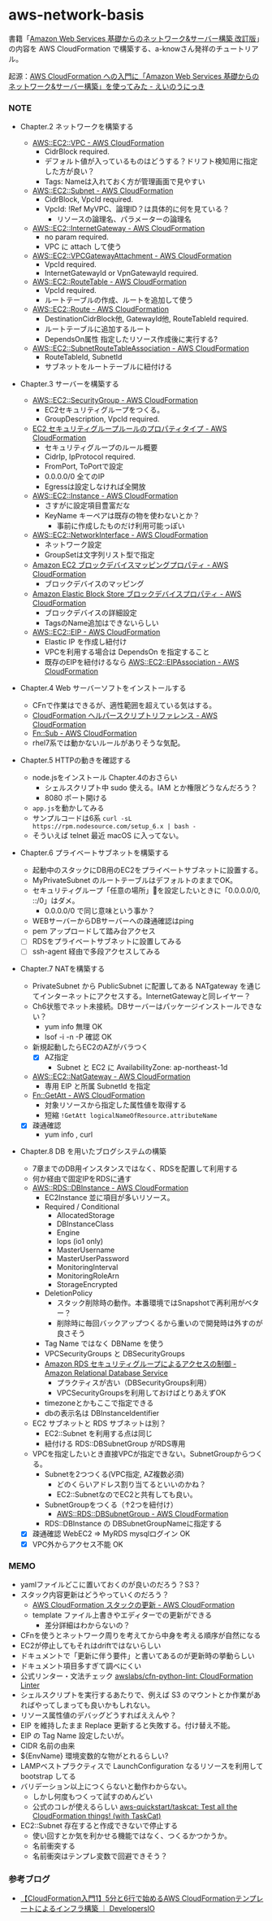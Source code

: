 # aws-network-basis
書籍「[Amazon Web Services 基礎からのネットワーク&サーバー構築 改訂版](http://amzn.asia/d/iPlJcog)」の内容を AWS CloudFormation で構築する、a-knowさん発祥のチュートリアル。

起源：[AWS CloudFormation への入門に「Amazon Web Services 基礎からのネットワーク&サーバー構築」を使ってみた - えいのうにっき](https://blog.a-know.me/entry/2017/02/13/222100)

### NOTE
- Chapter.2 ネットワークを構築する
    - [AWS::EC2::VPC - AWS CloudFormation](https://docs.aws.amazon.com/ja_jp/AWSCloudFormation/latest/UserGuide/aws-resource-ec2-vpc.html)
        - CidrBlock required.
        - デフォルト値が入っているものはどうする？ドリフト検知用に指定した方が良い？
        - Tags: Nameは入れておく方が管理画面で見やすい
    - [AWS::EC2::Subnet - AWS CloudFormation](https://docs.aws.amazon.com/ja_jp/AWSCloudFormation/latest/UserGuide/aws-resource-ec2-subnet.html)
        - CidrBlock, VpcId required.
        - VpcId: !Ref MyVPC、論理ID？は具体的に何を見ている？
            - リソースの論理名、パラメーターの論理名
    - [AWS::EC2::InternetGateway - AWS CloudFormation](https://docs.aws.amazon.com/ja_jp/AWSCloudFormation/latest/UserGuide/aws-resource-ec2-internetgateway.html)
        - no param required.
        - VPC に attach して使う
    - [AWS::EC2::VPCGatewayAttachment - AWS CloudFormation](https://docs.aws.amazon.com/ja_jp/AWSCloudFormation/latest/UserGuide/aws-resource-ec2-vpc-gateway-attachment.html)
        - VpcId required.
        - InternetGatewayId or VpnGatewayId required.
    - [AWS::EC2::RouteTable - AWS CloudFormation](https://docs.aws.amazon.com/ja_jp/AWSCloudFormation/latest/UserGuide/aws-resource-ec2-route-table.html)
        - VpcId required.
        - ルートテーブルの作成、ルートを追加して使う
    - [AWS::EC2::Route - AWS CloudFormation](https://docs.aws.amazon.com/ja_jp/AWSCloudFormation/latest/UserGuide/aws-resource-ec2-route.html)
        - DestinationCidrBlock他, GatewayId他, RouteTableId required.
        - ルートテーブルに追加するルート
        - DependsOn属性 指定したリソース作成後に実行する?
    - [AWS::EC2::SubnetRouteTableAssociation - AWS CloudFormation](https://docs.aws.amazon.com/ja_jp/AWSCloudFormation/latest/UserGuide/aws-resource-ec2-subnet-route-table-assoc.html)
        - RouteTableId, SubnetId
        - サブネットをルートテーブルに紐付ける

- Chapter.3 サーバーを構築する
    - [AWS::EC2::SecurityGroup - AWS CloudFormation](https://docs.aws.amazon.com/ja_jp/AWSCloudFormation/latest/UserGuide/aws-properties-ec2-security-group.html)
        - EC2セキュリティグループをつくる。
        - GroupDescription, VpcId required.
    - [EC2 セキュリティグループルールのプロパティタイプ - AWS CloudFormation](https://docs.aws.amazon.com/ja_jp/AWSCloudFormation/latest/UserGuide/aws-properties-ec2-security-group-rule.html)
        - セキュリティグループのルール概要
        - CidrIp, IpProtocol required.
        - FromPort, ToPortで設定
        - 0.0.0.0/0 全てのIP
        - Egressは設定しなければ全開放
    - [AWS::EC2::Instance - AWS CloudFormation](https://docs.aws.amazon.com/ja_jp/AWSCloudFormation/latest/UserGuide/aws-properties-ec2-instance.html)
        - さすがに設定項目豊富だな
        - KeyName キーペアは既存の物を使わないとか？
            - 事前に作成したものだけ利用可能っぽい
    - [AWS::EC2::NetworkInterface - AWS CloudFormation](https://docs.aws.amazon.com/ja_jp/AWSCloudFormation/latest/UserGuide/aws-resource-ec2-network-interface.html)
        - ネットワーク設定
        - GroupSetは文字列リスト型で指定
    - [Amazon EC2 ブロックデバイスマッピングプロパティ - AWS CloudFormation](https://docs.aws.amazon.com/ja_jp/AWSCloudFormation/latest/UserGuide/aws-properties-ec2-blockdev-mapping.html)
        - ブロックデバイスのマッピング
    - [Amazon Elastic Block Store ブロックデバイスプロパティ - AWS CloudFormation](https://docs.aws.amazon.com/ja_jp/AWSCloudFormation/latest/UserGuide/aws-properties-ec2-blockdev-template.html)
        - ブロックデバイスの詳細設定
        - TagsのName追加はできないらしい
    - [AWS::EC2::EIP - AWS CloudFormation](https://docs.aws.amazon.com/ja_jp/AWSCloudFormation/latest/UserGuide/aws-properties-ec2-eip.html)
        - Elastic IP を作成し紐付け
        - VPCを利用する場合は DependsOn を指定すること
        - 既存のEIPを紐付けるなら [AWS::EC2::EIPAssociation - AWS CloudFormation](https://docs.aws.amazon.com/ja_jp/AWSCloudFormation/latest/UserGuide/aws-properties-ec2-eip-association.html)

- Chapter.4 Web サーバーソフトをインストールする
    - CFnで作業はできるが、適性範囲を超えている気はする。
    - [CloudFormation ヘルパースクリプトリファレンス - AWS CloudFormation](https://docs.aws.amazon.com/ja_jp/AWSCloudFormation/latest/UserGuide/cfn-helper-scripts-reference.html)
    - [Fn::Sub - AWS CloudFormation](https://docs.aws.amazon.com/ja_jp/AWSCloudFormation/latest/UserGuide/intrinsic-function-reference-sub.html)
    - rhel7系では動かないルールがありそうな気配。

- Chapter.5 HTTPの動きを確認する
    - node.jsをインストール Chapter.4のおさらい
        - シェルスクリプト中 sudo 使える。IAM とか権限どうなんだろう？
        - 8080 ポート開ける
    - `app.js`を動かしてみる
    - サンプルコードは6系 `curl -sL https://rpm.nodesource.com/setup_6.x | bash -`
    - そういえば telnet 最近 macOS に入ってない。

- Chapter.6 プライベートサブネットを構築する
    - 起動中のスタックにDB用のEC2をプライベートサブネットに設置する。
    - MyPrivateSubnet のルートテーブルはデフォルトのままでOK。
    - セキュリティグループ「任意の場所」を設定したいときに「0.0.0.0/0, ::/0」はダメ。
        - 0.0.0.0/0 で同じ意味という事か？
    - WEBサーバーからDBサーバーへの疎通確認はping
    - pem アップロードして踏み台アクセス
    - [ ] RDSをプライベートサブネットに設置してみる
    - [ ] ssh-agent 経由で多段アクセスしてみる

- Chapter.7 NATを構築する
    - PrivateSubnet から PublicSubnet に配置してある NATgateway を通じてインターネットにアクセスする。InternetGatewayと同レイヤー？
    - Ch6状態でネット未接続。DBサーバーはパッケージインストールできない？
        - yum info 無理 OK
        - lsof -i -n -P 確認 OK
    - 新規起動したらEC2のAZがバラつく
        - [x] AZ指定
            - Subnet と EC2 に AvailabilityZone: ap-northeast-1d
    - [AWS::EC2::NatGateway - AWS CloudFormation](https://docs.aws.amazon.com/ja_jp/AWSCloudFormation/latest/UserGuide/aws-resource-ec2-natgateway.html)
        - 専用 EIP と所属 SubnetId を指定
    - [Fn::GetAtt - AWS CloudFormation](https://docs.aws.amazon.com/ja_jp/AWSCloudFormation/latest/UserGuide/intrinsic-function-reference-getatt.html)
        - 対象リソースから指定した属性値を取得する
        - 短縮 `!GetAtt logicalNameOfResource.attributeName`
    - [x] 疎通確認
        - yum info , curl

- Chapter.8 DB を用いたブログシステムの構築
    - 7章までのDB用インスタンスではなく、RDSを配置して利用する
    - 何か経由で固定IPをRDSに通す
    - [AWS::RDS::DBInstance - AWS CloudFormation](https://docs.aws.amazon.com/ja_jp/AWSCloudFormation/latest/UserGuide/aws-properties-rds-database-instance.html)
        - EC2Instance 並に項目が多いリソース。
        - Required / Conditional
            - AllocatedStorage
            - DBInstanceClass
            - Engine
            - Iops (io1 only)
            - MasterUsername
            - MasterUserPassword
            - MonitoringInterval
            - MonitoringRoleArn
            - StorageEncrypted
        - DeletionPolicy
            - スタック削除時の動作。本番環境ではSnapshotで再利用がベター？
            - 削除時に毎回バックアップつくるから重いので開発時は外すのが良さそう
        - Tag Name ではなく DBName を使う
        - VPCSecurityGroups と DBSecurityGroups
        - [Amazon RDS セキュリティグループによるアクセスの制御 - Amazon Relational Database Service](https://docs.aws.amazon.com/ja_jp/AmazonRDS/latest/UserGuide/Overview.RDSSecurityGroups.html)
            - プラクティスが古い（DBSecurityGroups利用）
            - VPCSecurityGroupsを利用しておけばとりあえずOK
        - timezoneとかもここで指定できる
        - dbの表示名は DBInstanceIdentifier
    - EC2 サブネットと RDS サブネットは別？
        - EC2::Subnet を利用する点は同じ
        - 紐付ける RDS::DBSubnetGroup がRDS専用
    - VPCを指定したいとき直接VPCが指定できない。SubnetGroupからつくる。
        - Subnetを2つつくる(VPC指定, AZ複数必須)
            - どのくらいアドレス割り当てるといいのかね？
            - EC2::SubnetなのでEC2と共有しても良い。
        - SubnetGroupをつくる（↑2つを紐付け）
            - [AWS::RDS::DBSubnetGroup - AWS CloudFormation](https://docs.aws.amazon.com/ja_jp/AWSCloudFormation/latest/UserGuide/aws-resource-rds-dbsubnet-group.html)
        - RDS::DBInstance の DBSubnetGroupNameに指定する
    - [x] 疎通確認  WebEC2 => MyRDS mysqlログイン OK
    - [x] VPC外からアクセス不能 OK

### MEMO
- yamlファイルどこに置いておくのが良いのだろう？S3？
- スタック内容更新はどうやっていくのだろう？
    - [AWS CloudFormation スタックの更新 - AWS CloudFormation](https://docs.aws.amazon.com/ja_jp/AWSCloudFormation/latest/UserGuide/using-cfn-updating-stacks.html)
    - template ファイル上書きやエディターでの更新ができる
        - 差分詳細はわからないの？
- CFnを使うとネットワーク周りを考えてから中身を考える順序が自然になる
- EC2が停止してもそれはdriftではないらしい
- ドキュメントで「更新に伴う要件」と書いてあるのが更新時の挙動らしい
- ドキュメント項目多すぎて調べにくい
- 公式リンター・文法チェック [awslabs/cfn-python-lint: CloudFormation Linter](https://github.com/awslabs/cfn-python-lint)
- シェルスクリプトを実行するあたりで、例えば S3 のマウントとか作業があればやってしまっても良いかもしれない。
- リソース属性値のデバッグどうすればええんや？
- EIP を維持したまま Replace 更新すると失敗する。付け替え不能。
- EIP の Tag Name 設定したいが。
- CIDR 名前の由来
- ${EnvName} 環境変数的な物がとれるらしい?
- LAMPベストプラクティスで LaunchConfiguration なるリソースを利用して bootstrap してる
- バリデーション以上につくらないと動作わからない。
    - しかし何度もつくって試すのめんどい
    - 公式のコレが使えるらしい [aws-quickstart/taskcat: Test all the CloudFormation things! (with TaskCat)](https://github.com/aws-quickstart/taskcat)
- EC2::Subnet 存在すると作成できないで停止する
    - 使い回すとか気を利かせる機能ではなく、つくるかつかうか。
    - 名前衝突する
    - 名前衝突はテンプレ変数で回避できそう？

### 参考ブログ
- [【CloudFormation入門1】5分と6行で始めるAWS CloudFormationテンプレートによるインフラ構築 ｜ DevelopersIO](https://dev.classmethod.jp/cloud/aws/cloudformation-beginner01/)